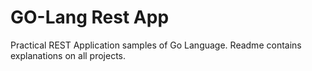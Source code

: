 # GO-Lang Rest App
Practical REST Application samples of Go Language. Readme contains explanations on all projects.
